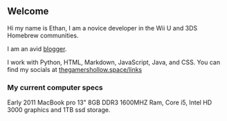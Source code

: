 ## Welcome
Hi my name is Ethan, I am a novice developer in the Wii U and 3DS Homebrew communities.

I am an avid [blogger](https://thegamershollow.github.io). 

I work with Python, HTML, Markdown, JavaScript, Java, and CSS.
You can find my socials at [thegamershollow.space/links](https://thegamershollow.space/links)

### My current computer specs

Early 2011 MacBook pro 13" 8GB DDR3 1600MHZ Ram, Core i5, Intel HD 3000 graphics and 1TB ssd storage.

